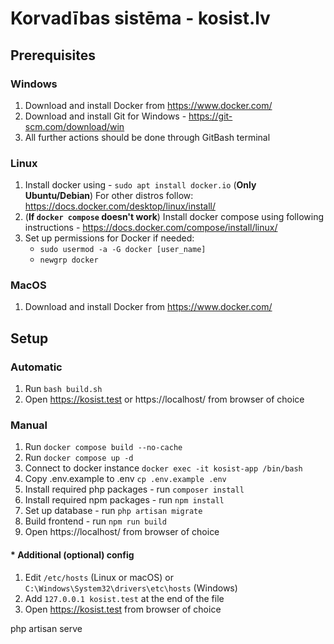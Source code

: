 # Korvadības sistēma - kosist.lv

## Prerequisites
### Windows
1. Download and install Docker from https://www.docker.com/
2. Download and install Git for Windows - https://git-scm.com/download/win
3. All further actions should be done through GitBash terminal

### Linux
1. Install docker using - `sudo apt install docker.io` (<b>Only Ubuntu/Debian</b>) For other distros follow: https://docs.docker.com/desktop/linux/install/
2. (<b>If `docker compose` doesn't work</b>) Install docker compose using following instructions - https://docs.docker.com/compose/install/linux/
3. Set up permissions for Docker if needed:
    - `sudo usermod -a -G docker [user_name]`
    - `newgrp docker`

### MacOS
1. Download and install Docker from https://www.docker.com/

## Setup
### Automatic
1. Run `bash build.sh`
2. Open https://kosist.test or https://localhost/ from browser of choice

### Manual
1. Run `docker compose build --no-cache`
2. Run `docker compose up -d`
3. Connect to docker instance `docker exec -it kosist-app /bin/bash`
4. Copy .env.example to .env `cp .env.example .env`
5. Install required php packages - run `composer install`
6. Install required npm packages - run `npm install`
7. Set up database - run `php artisan migrate`
8. Build frontend - run `npm run build`
9. Open https://localhost/ from browser of choice

#### * Additional (optional) config
1. Edit `/etc/hosts` (Linux or macOS) or `C:\Windows\System32\drivers\etc\hosts` (Windows)
2. Add `127.0.0.1 kosist.test` at the end of the file
3. Open https://kosist.test from browser of choice

php artisan serve
